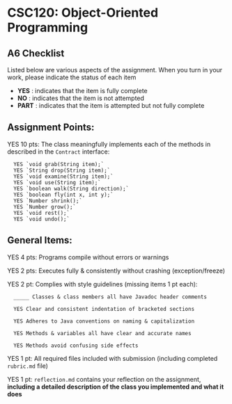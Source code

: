 # CSC120: Object-Oriented Programming
## A6 Checklist

Listed below are various aspects of the assignment.  When you turn in your work, please indicate the status of each item

- **YES** : indicates that the item is fully complete
- **NO** : indicates that the item is not attempted
- **PART** : indicates that the item is attempted but not fully complete


## Assignment Points:

YES 10 pts: The class meaningfully implements each of the methods in described in the `Contract` interface:

      YES `void grab(String item);`
      YES `String drop(String item);`
      YES `void examine(String item);`
      YES `void use(String item);`
      YES `boolean walk(String direction);`
      YES `boolean fly(int x, int y);`
      YES `Number shrink();`
      YES `Number grow();`
      YES `void rest();`
      YES `void undo();`


## General Items:

YES 4 pts: Programs compile without errors or warnings

YES 2 pts: Executes fully & consistently without crashing (exception/freeze)

YES 2 pt: Complies with style guidelines (missing items 1 pt each):

      _____ Classes & class members all have Javadoc header comments

      YES Clear and consistent indentation of bracketed sections

      YES Adheres to Java conventions on naming & capitalization

      YES Methods & variables all have clear and accurate names

      YES Methods avoid confusing side effects

YES 1 pt: All required files included with submission (including completed `rubric.md` file)

YES 1 pt: `reflection.md` contains your reflection on the assignment, **including a detailed description of the class you implemented and what it does**
